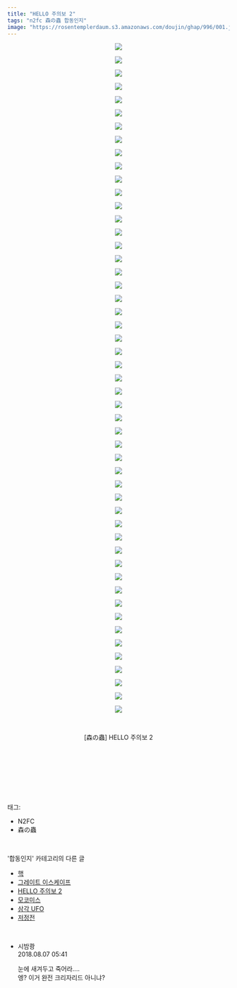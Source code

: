 ```yaml
---
title: "HELLO 주의보 2"
tags: "n2fc 森の蟲 합동인지"
image: "https://rosentemplerdaum.s3.amazonaws.com/doujin/ghap/996/001.jpg"
---
```

<div class="article">
<p style="text-align: center; clear: none; float: none;"><img src="{{ site.imgserver10 }}/ghap/996/001.jpg"/></p>
<p style="text-align: center; clear: none; float: none;"><img src="{{ site.imgserver10 }}/ghap/996/002.jpg"/></p>
<p style="text-align: center; clear: none; float: none;"><img src="{{ site.imgserver10 }}/ghap/996/003.jpg"/></p>
<p style="text-align: center; clear: none; float: none;"><img src="{{ site.imgserver10 }}/ghap/996/004.jpg"/></p>
<p style="text-align: center; clear: none; float: none;"><img src="{{ site.imgserver10 }}/ghap/996/005.jpg"/></p>
<p style="text-align: center; clear: none; float: none;"><img src="{{ site.imgserver10 }}/ghap/996/006.jpg"/></p>
<p style="text-align: center; clear: none; float: none;"><img src="{{ site.imgserver10 }}/ghap/996/007.jpg"/></p>
<p style="text-align: center; clear: none; float: none;"><img src="{{ site.imgserver10 }}/ghap/996/008.jpg"/></p>
<p style="text-align: center; clear: none; float: none;"><img src="{{ site.imgserver10 }}/ghap/996/009.jpg"/></p>
<p style="text-align: center; clear: none; float: none;"><img src="{{ site.imgserver10 }}/ghap/996/010.jpg"/></p>
<p style="text-align: center; clear: none; float: none;"><img src="{{ site.imgserver10 }}/ghap/996/011.jpg"/></p>
<p style="text-align: center; clear: none; float: none;"><img src="{{ site.imgserver10 }}/ghap/996/012.jpg"/></p>
<p style="text-align: center; clear: none; float: none;"><img src="{{ site.imgserver10 }}/ghap/996/013.jpg"/></p>
<p style="text-align: center; clear: none; float: none;"><img src="{{ site.imgserver10 }}/ghap/996/014.jpg"/></p>
<p style="text-align: center; clear: none; float: none;"><img src="{{ site.imgserver10 }}/ghap/996/015.jpg"/></p>
<p style="text-align: center; clear: none; float: none;"><img src="{{ site.imgserver10 }}/ghap/996/016.jpg"/></p>
<p style="text-align: center; clear: none; float: none;"><img src="{{ site.imgserver10 }}/ghap/996/017.jpg"/></p>
<p style="text-align: center; clear: none; float: none;"><img src="{{ site.imgserver10 }}/ghap/996/018.jpg"/></p>
<p style="text-align: center; clear: none; float: none;"><img src="{{ site.imgserver10 }}/ghap/996/019.jpg"/></p>
<p style="text-align: center; clear: none; float: none;"><img src="{{ site.imgserver10 }}/ghap/996/020.jpg"/></p>
<p style="text-align: center; clear: none; float: none;"><img src="{{ site.imgserver10 }}/ghap/996/021.jpg"/></p>
<p style="text-align: center; clear: none; float: none;"><img src="{{ site.imgserver10 }}/ghap/996/022.jpg"/></p>
<p style="text-align: center; clear: none; float: none;"><img src="{{ site.imgserver10 }}/ghap/996/023.jpg"/></p>
<p style="text-align: center; clear: none; float: none;"><img src="{{ site.imgserver10 }}/ghap/996/024.jpg"/></p>
<p style="text-align: center; clear: none; float: none;"><img src="{{ site.imgserver10 }}/ghap/996/025.jpg"/></p>
<p style="text-align: center; clear: none; float: none;"><img src="{{ site.imgserver10 }}/ghap/996/026.jpg"/></p>
<p style="text-align: center; clear: none; float: none;"><img src="{{ site.imgserver10 }}/ghap/996/027.jpg"/></p>
<p style="text-align: center; clear: none; float: none;"><img src="{{ site.imgserver10 }}/ghap/996/028.jpg"/></p>
<p style="text-align: center; clear: none; float: none;"><img src="{{ site.imgserver10 }}/ghap/996/029.jpg"/></p>
<p style="text-align: center; clear: none; float: none;"><img src="{{ site.imgserver10 }}/ghap/996/030.jpg"/></p>
<p style="text-align: center; clear: none; float: none;"><img src="{{ site.imgserver10 }}/ghap/996/031.jpg"/></p>
<p style="text-align: center; clear: none; float: none;"><img src="{{ site.imgserver10 }}/ghap/996/032.jpg"/></p>
<p style="text-align: center; clear: none; float: none;"><img src="{{ site.imgserver10 }}/ghap/996/033.jpg"/></p>
<p style="text-align: center; clear: none; float: none;"><img src="{{ site.imgserver10 }}/ghap/996/034.jpg"/></p>
<p style="text-align: center; clear: none; float: none;"><img src="{{ site.imgserver10 }}/ghap/996/035.jpg"/></p>
<p style="text-align: center; clear: none; float: none;"><img src="{{ site.imgserver10 }}/ghap/996/036.jpg"/></p>
<p style="text-align: center; clear: none; float: none;"><img src="{{ site.imgserver10 }}/ghap/996/037.jpg"/></p>
<p style="text-align: center; clear: none; float: none;"><img src="{{ site.imgserver10 }}/ghap/996/038.jpg"/></p>
<p style="text-align: center; clear: none; float: none;"><img src="{{ site.imgserver10 }}/ghap/996/039.jpg"/></p>
<p style="text-align: center; clear: none; float: none;"><img src="{{ site.imgserver10 }}/ghap/996/040.jpg"/></p>
<p style="text-align: center; clear: none; float: none;"><img src="{{ site.imgserver10 }}/ghap/996/041.jpg"/></p>
<p style="text-align: center; clear: none; float: none;"><img src="{{ site.imgserver10 }}/ghap/996/042.jpg"/></p>
<p style="text-align: center; clear: none; float: none;"><img src="{{ site.imgserver10 }}/ghap/996/043.jpg"/></p>
<p style="text-align: center; clear: none; float: none;"><img src="{{ site.imgserver10 }}/ghap/996/044.jpg"/></p>
<p style="text-align: center; clear: none; float: none;"><img src="{{ site.imgserver10 }}/ghap/996/045.jpg"/></p>
<p style="text-align: center; clear: none; float: none;"><img src="{{ site.imgserver10 }}/ghap/996/046.jpg"/></p>
<p style="text-align: center; clear: none; float: none;"><img src="{{ site.imgserver10 }}/ghap/996/047.jpg"/></p>
<p style="text-align: center; clear: none; float: none;"><img src="{{ site.imgserver10 }}/ghap/996/048.jpg"/></p>
<p style="text-align: center; clear: none; float: none;"><img src="{{ site.imgserver10 }}/ghap/996/049.jpg"/></p>
<p style="text-align: center; clear: none; float: none;"><img src="{{ site.imgserver10 }}/ghap/996/050.jpg"/></p>
<p style="text-align: center; clear: none; float: none;"><img src="{{ site.imgserver10 }}/ghap/996/051.jpg"/></p>
<p style="text-align: center; clear: none; float: none;"><br/></p>
<p style="text-align: center; clear: none; float: none;">[森の蟲] HELLO 주의보 2</p>
<p style="text-align: center; clear: none; float: none;"><br/></p>
<p style="text-align: center; clear: none; float: none;"><br/></p>
<p><br/></p>
</div><br/>
<div class="tagTrail">
<p>태그: </p>
<ul>
<li>N2FC</li>
<li>森の蟲</li>
</ul>
</div><br/>
<div class="another">
<p>'합동인지' 카테고리의 다른 글</p>
<ul>
<li><a href="/ghap_1053">핵</a></li>
<li><a href="/ghap_1036">그레이트 이스케이프</a></li>
<li><a href="/ghap_996">HELLO 주의보 2</a></li>
<li><a href="/ghap_960">모코미스</a></li>
<li><a href="/ghap_814">삼각 UFO</a></li>
<li><a href="/ghap_590">저정전</a></li>
</ul>
</div><br/>
<div class="cb_module cb_fluid">
<div class="cb_wrt cb_profile">
<div class="comment">
<ul>
<li class="cb_thumb_off" id="comment15302325">
<div class="cb_comment_area">
<div class="cb_info_area">
<div class="cb_section">
<span class="cb_nick_name">시밤쾅</span>
</div>
<div class="cb_section">
<span class="cb_date">2018.08.07 05:41 </span>
</div>
</div>
<div class="cb_dsc_comment">
<p class="cb_dsc">
											눈에 새겨두고 죽어라....<br/>
엥? 이거 완전 크리자리드 아니냐?
										</p>
</div>
</div></li>
</ul>
</div>
</div><!-- commentList close -->
</div><br/>
